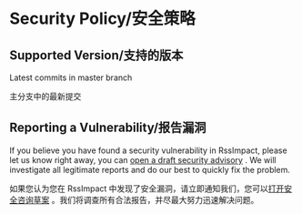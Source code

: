 # Security Policy/安全策略

## Supported Version/支持的版本

Latest commits in master branch

主分支中的最新提交

## Reporting a Vulnerability/报告漏洞

If you believe you have found a security vulnerability in RssImpact, please let us know right away, you can [open a draft security advisory](https://github.com/CaoMeiYouRen/rss-impact-server/security/advisories/new) . We will investigate all legitimate reports and do our best to quickly fix the problem.

如果您认为您在 RssImpact 中发现了安全漏洞，请立即通知我们，您可以[打开安全咨询草案](https://github.com/CaoMeiYouRen/rss-impact-server/security/advisories/new) 。我们将调查所有合法报告，并尽最大努力迅速解决问题。